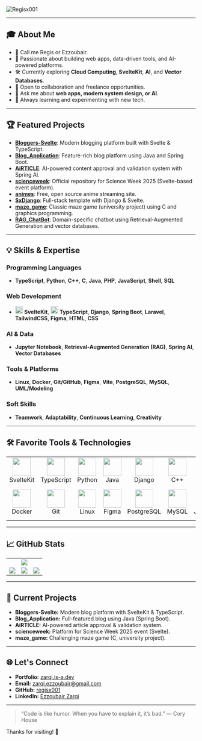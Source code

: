 ![Regisx001](https://readme-typing-svg.herokuapp.com?font=Fira+Code&weight=700&size=28&pause=1000&color=1DE9B6&width=435&lines=Hi+there+%F0%9F%91%8B+I'm+Regisx001;Software+Engineer+%7C+Student+%7C+Web+and+AI+Developer;Welcome+to+my+GitHub+profile!)

---

## 🎓 About Me

- 👋 Call me Regis or Ezzoubair.
- 🚀 Passionate about building web apps, data-driven tools, and AI-powered platforms.
- 🛠️ Currently exploring **Cloud Computing**, **SvelteKit**, **AI**, and **Vector Databases**.
- 🤝 Open to collaboration and freelance opportunities.
- 💬 Ask me about **web apps, modern system design, or AI**.
- 🌱 Always learning and experimenting with new tech.

---

## 🏆 Featured Projects

- [**Bloggers-Svelte**](https://github.com/regisx001/Bloggers-Svelte): Modern blogging platform built with Svelte & TypeScript.
- [**Blog_Application**](https://github.com/regisx001/Blog_Application): Feature-rich blog platform using Java and Spring Boot.
- [**AiRTICLE**](https://github.com/regisx001/AIrTicle): AI-powered content approval and validation system with Spring AI.
- [**scienceweek**](https://github.com/regisx001/scienceweek): Official repository for Science Week 2025 (Svelte-based event platform).
- [**animes**](https://github.com/regisx001/animes): Free, open source anime streaming site.
- [**SxDjango**](https://github.com/regisx001/SxDjango): Full-stack template with Django & Svelte.
- [**maze_game**](https://github.com/regisx001/maze_game): Classic maze game (university project) using C and graphics programming.
- [**RAG_ChatBot**](https://github.com/regisx001/RAG_ChatBot): Domain-specific chatbot using Retrieval-Augmented Generation and vector databases.

---

## 💡 Skills & Expertise

### Programming Languages
- **TypeScript**, **Python**, **C++**, **C**, **Java**, **PHP**, **JavaScript**, **Shell**, **SQL**

### Web Development
- <img src="https://upload.wikimedia.org/wikipedia/commons/1/1b/Svelte_Logo.svg" alt="SvelteKit" width="20"/> **SvelteKit**, <img src="https://cdn.jsdelivr.net/gh/devicons/devicon/icons/typescript/typescript-original.svg" alt="TypeScript" width="20"/> **TypeScript**, **Django**, **Spring Boot**, **Laravel**, **TailwindCSS**, **Figma**, **HTML**, **CSS**

### AI & Data
- **Jupyter Notebook**, **Retrieval-Augmented Generation (RAG)**, **Spring AI**, **Vector Databases**

### Tools & Platforms
- **Linux**, **Docker**, **Git/GitHub**, **Figma**, **Vite**, **PostgreSQL**, **MySQL**, **UML/Modeling**

### Soft Skills
- **Teamwork**, **Adaptability**, **Continuous Learning**, **Creativity**

---

## 🛠️ Favorite Tools & Technologies

<table align="center">
  <tr>
    <td align="center" width="96"><img src="https://upload.wikimedia.org/wikipedia/commons/1/1b/Svelte_Logo.svg" width="48"/><br>SvelteKit</td>
    <td align="center" width="96"><img src="https://cdn.jsdelivr.net/gh/devicons/devicon/icons/typescript/typescript-original.svg" width="48"/><br>TypeScript</td>
    <td align="center" width="96"><img src="https://techstack-generator.vercel.app/python-icon.svg" width="48"/><br>Python</td>
    <td align="center" width="96"><img src="https://techstack-generator.vercel.app/java-icon.svg" width="48"/><br>Java</td>
    <td align="center" width="96"><img src="https://skillicons.dev/icons?i=django" width="48"/><br>Django</td>
    <td align="center" width="96"><img src="https://techstack-generator.vercel.app/cpp-icon.svg" width="48"/><br>C++</td>
    <td align="center" width="96"><img src="https://skillicons.dev/icons?i=php" width="48"/><br>PHP</td>
    <td align="center" width="96"><img src="https://skillicons.dev/icons?i=flask" width="48"/><br>Flask</td>
    <td align="center" width="96"><img src="https://skillicons.dev/icons?i=tailwind" width="48"/><br>TailwindCSS</td>
  </tr>
  <tr>
    <td align="center" width="96"><img src="https://skillicons.dev/icons?i=docker" width="48"/><br>Docker</td>
    <td align="center" width="96"><img src="https://skillicons.dev/icons?i=git" width="48"/><br>Git</td>
    <td align="center" width="96"><img src="https://skillicons.dev/icons?i=linux" width="48"/><br>Linux</td>
    <td align="center" width="96"><img src="https://skillicons.dev/icons?i=figma" width="48"/><br>Figma</td>
    <td align="center" width="96"><img src="https://skillicons.dev/icons?i=postgres" width="48"/><br>PostgreSQL</td>
    <td align="center" width="96"><img src="https://skillicons.dev/icons?i=mysql" width="48"/><br>MySQL</td>
    <td align="center" width="96"><img src="https://skillicons.dev/icons?i=javascript" width="48"/><br>JavaScript</td>
    <td align="center" width="96"><img src="https://skillicons.dev/icons?i=spring" width="48"/><br>Spring Boot</td>
    <td align="center" width="96"><img src="https://avatars.githubusercontent.com/u/88222729?s=200&v=4" width="48"/><br>Vector DB</td>
  </tr>
</table>

---

## 📈 GitHub Stats

<table>
  <tr>
    <td colspan="3" align="center">
      <img src="https://github-profile-summary-cards.vercel.app/api/cards/profile-details?username=regisx001&theme=github_dark"/>
    </td>
  </tr>
  <tr>
    <td align="center">
      <img src="https://github-readme-streak-stats.herokuapp.com/?user=regisx001&theme=dark&hide_border=true"/>
    </td>
    <td align="center">
      <img src="https://github-readme-stats.vercel.app/api/top-langs/?username=regisx001&layout=compact&theme=dark&hide_border=true"/>
    </td>
    <td align="center">
      <img src="https://github-readme-stats.vercel.app/api?username=regisx001&show_icons=true&theme=dark&hide_border=true"/>
    </td>
  </tr>
</table>

---

## 🚧 Current Projects

- **Bloggers-Svelte:** Modern blog platform with SvelteKit & TypeScript.
- **Blog_Application:** Full-featured blog using Java (Spring Boot).
- **AiRTICLE:** AI-powered article approval & validation system.
- **scienceweek:** Platform for Science Week 2025 event (Svelte).
- **maze_game:** Challenging maze game (C, university project).

---

## 🌐 Let's Connect

- **Portfolio:** [zarqi.is-a.dev](https://zarqi.is-a.dev)
- **Email:** [zarqi.ezzoubair@gmail.com](mailto:zarqi.ezzoubair@gmail.com)
- **GitHub:** [regisx001](https://github.com/regisx001)
- **LinkedIn:** [Ezzoubair Zarqi](https://www.linkedin.com/in/ezzoubair-zarqi-668055331/)

---

> “Code is like humor. When you have to explain it, it’s bad.” — Cory House

Thanks for visiting! 🚀

